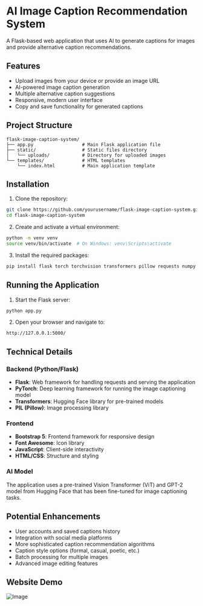 # AI Image Caption Recommendation System

A Flask-based web application that uses AI to generate captions for images and provide alternative caption recommendations.

## Features

- Upload images from your device or provide an image URL
- AI-powered image caption generation
- Multiple alternative caption suggestions
- Responsive, modern user interface
- Copy and save functionality for generated captions

## Project Structure

```
flask-image-caption-system/
├── app.py                  # Main Flask application file
├── static/                 # Static files directory
│   └── uploads/            # Directory for uploaded images
└── templates/              # HTML templates
    └── index.html          # Main application template
```

## Installation

1. Clone the repository:
```bash
git clone https://github.com/yourusername/flask-image-caption-system.git
cd flask-image-caption-system
```

2. Create and activate a virtual environment:
```bash
python -m venv venv
source venv/bin/activate  # On Windows: venv\Scripts\activate
```

3. Install the required packages:
```bash
pip install flask torch torchvision transformers pillow requests numpy
```

## Running the Application

1. Start the Flask server:
```bash
python app.py
```

2. Open your browser and navigate to:
```
http://127.0.0.1:5000/
```

## Technical Details

### Backend (Python/Flask)
- **Flask**: Web framework for handling requests and serving the application
- **PyTorch**: Deep learning framework for running the image captioning model
- **Transformers**: Hugging Face library for pre-trained models
- **PIL (Pillow)**: Image processing library

### Frontend
- **Bootstrap 5**: Frontend framework for responsive design
- **Font Awesome**: Icon library
- **JavaScript**: Client-side interactivity
- **HTML/CSS**: Structure and styling

### AI Model
The application uses a pre-trained Vision Transformer (ViT) and GPT-2 model from Hugging Face that has been fine-tuned for image captioning tasks.

## Potential Enhancements
- User accounts and saved captions history
- Integration with social media platforms
- More sophisticated caption recommendation algorithms
- Caption style options (formal, casual, poetic, etc.)
- Batch processing for multiple images
- Advanced image editing features

## Website Demo
![Image](https://github.com/user-attachments/assets/e590ff6a-efb1-4b54-aed9-91bf086b6657)

